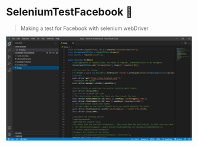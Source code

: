 # SeleniumTestFacebook :page_facing_up:

> Making a test for Facebook with selenium webDriver 


![This is an image](https://github.com/celfiew/SeleniumTestFacebook/blob/main/SeleniumFacebook.PNG)
